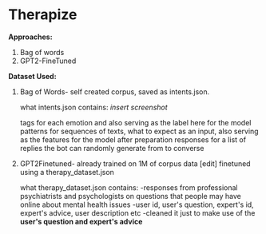 # Therapize

**Approaches:**

  1. Bag of words 
  2. GPT2-FineTuned

**Dataset Used:**

1. Bag of Words- self created corpus, saved as intents.json.
                
   what intents.json contains:
    *insert screenshot*
    
    tags for each emotion and also serving as the label here for the model
    patterns for sequences of texts, what to expect as an input, also serving as the features for the model after preparation
    responses for a list of replies the bot can randomly generate from to converse
    
2. GPT2Finetuned- already trained on 1M of corpus data [edit]
                  finetuned using a therapy_dataset.json
                  
   what therapy_dataset.json contains:
   -responses from professional psychiatrists and psychologists on questions that people may have online about mental health issues
   -user id, user's question, expert's id, expert's advice, user description etc
   -cleaned it just to make use of the **user's question and expert's advice**
   
   
   
